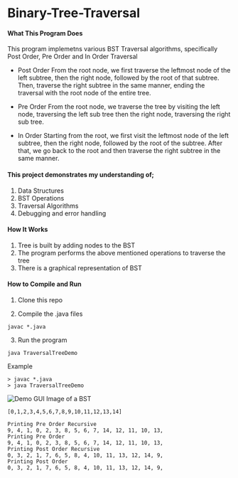 # Binary-Tree-Traversal

#### What This Program Does

This program implemetns various BST Traversal algorithms, specifically Post Order, Pre Order and In Order Traversal

* Post Order
From the root node,  we first traverse the leftmost node of the left subtree, then the right node, followed by the root of that subtree. Then, traverse the right subtree in the same manner, ending the traversal with the root node of the entire tree.

* Pre Order
From the root node, we traverse the tree by visiting the left node, traversing the left sub tree then the right node, traversing the right sub tree.

* In Order
Starting from the root, we first visit the leftmost node of the left subtree, then the right node, followed by the root of the subtree. After that, we go back to the root and then traverse the right subtree in the same manner.

#### This project demonstrates my understanding of;
1. Data Structures
2. BST Operations
3. Traversal Algorithms
4. Debugging and error handling


#### How It Works
1. Tree is built by adding nodes to the BST
2. The program performs the above mentioned operations to traverse the tree
3. There is a graphical representation of BST 

#### How to Compile and Run
1. Clone this repo

2. Compile the .java files

```javac *.java ```

3. Run the program

``` java TraversalTreeDemo ```


Example

``` 
> javac *.java 
> java TraversalTreeDemo 
```

![Demo GUI Image of a BST](DemoGUI.png)

``` 
[0,1,2,3,4,5,6,7,8,9,10,11,12,13,14]

Printing Pre Order Recursive
9, 4, 1, 0, 2, 3, 8, 5, 6, 7, 14, 12, 11, 10, 13, 
Printing Pre Order
9, 4, 1, 0, 2, 3, 8, 5, 6, 7, 14, 12, 11, 10, 13, 
Printing Post Order Recursive
0, 3, 2, 1, 7, 6, 5, 8, 4, 10, 11, 13, 12, 14, 9, 
Printing Post Order
0, 3, 2, 1, 7, 6, 5, 8, 4, 10, 11, 13, 12, 14, 9, 
 ```